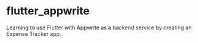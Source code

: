 # flutter_appwrite

Learning to use Flutter with Appwrite as a backend service by creating an Expense Tracker app.